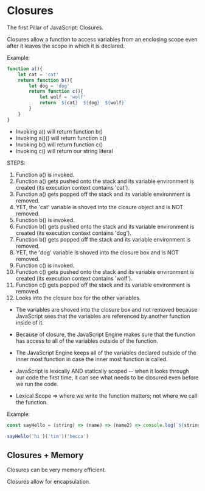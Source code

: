 # Closures

The first Pillar of JavaScript: Closures.

Closures allow a function to access variables from an enclosing scope even after it leaves the scope in which it is declared. 

Example:
```js
function a(){
    let cat = 'cat'
    return function b(){
        let dog = 'dog'
        return function c(){
            let wolf = 'wolf'
            return `${cat}  ${dog}  ${wolf}`
        }
    }
}
```

* Invoking a() will return function b()
* Invoking a()() will return function c()
* Invoking b() will return function c()
* Invoking c() will return our string literal

STEPS:
1. Function a() is invoked. 
2. Function a() gets pushed onto the stack and its variable environment is created (its execution context contains 'cat').
3. Function a() gets popped off the stack and its variable environment is removed. 
4. YET, the 'cat' variable is shoved into the closure object and is NOT removed.
5. Function b() is invoked. 
6. Function b() gets pushed onto the stack and its variable environment is created (its execution context contains 'dog').
7. Function b() gets popped off the stack and its variable environment is removed.
8. YET, the 'dog' variable is shoved into the closure box and is NOT removed. 
9. Function c() is invoked. 
10. Function c() gets pushed onto the stack and its variable environment is created (its execution context contains 'wolf').
11. Function c() gets popped off the stack and its variable environment is removed. 
12. Looks into the closure box for the other variables. 



* The variables are shoved into the closure box and not removed because JavaScript sees that the variables are referenced by another function inside of it. 

* Because of closure, the JavaScript Engine makes sure that the function has access to all of the variables outside of the function. 

* The JavaScript Engine keeps all of the variables declared outside of the inner most function in case the inner most function is called. 

* JavaScript is lexically AND statically scoped -- when it looks through our code the first time, it can see what needs to be closured even before we run the code. 

* Lexical Scope => where we write the function matters; not where we call the function. 

Example:

```js
const sayHello = (string) => (name) => (name2) => console.log(`${string} ${name} ${name2}`)

sayHello('hi')('tim')('becca')
```

## Closures + Memory

Closures can be very memory efficient. 

Closures allow for encapsulation. 

